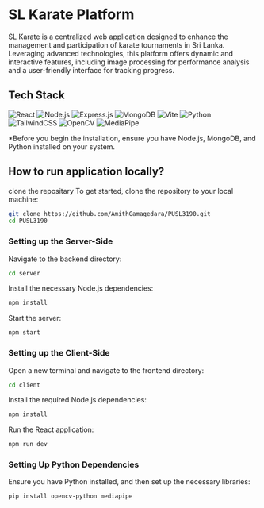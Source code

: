 # SL Karate Platform

SL Karate is a centralized web application designed to enhance the management and participation of karate tournaments in Sri Lanka. Leveraging advanced technologies, this platform offers dynamic and interactive features, including image processing for performance analysis and a user-friendly interface for tracking progress.

## Tech Stack
![React](https://img.shields.io/badge/React-20232A?style=for-the-badge&logo=react&logoColor=61DAFB)
![Node.js](https://img.shields.io/badge/Node.js-43853D?style=for-the-badge&logo=node-dot-js&logoColor=white)
![Express.js](https://img.shields.io/badge/Express.js-404D59?style=for-the-badge)
![MongoDB](https://img.shields.io/badge/MongoDB-4EA94B.svg?style=for-the-badge&logo=mongodb&logoColor=white)
![Vite](https://img.shields.io/badge/Vite-B73BFE?style=for-the-badge&logo=vite&logoColor=FFD62E)
![Python](https://img.shields.io/badge/Python-3776AB?style=for-the-badge&logo=python&logoColor=white)
![TailwindCSS](https://img.shields.io/badge/Tailwind_CSS-06B6D4?style=for-the-badge&logo=tailwind-css&logoColor=white)
![OpenCV](https://img.shields.io/badge/OpenCV-%23white.svg?style=for-the-badge&logo=opencv&logoColor=white)
![MediaPipe](https://img.shields.io/badge/MediaPipe-FFAABB?style=for-the-badge&logo=mediapipe&logoColor=white)


*Before you begin the installation, ensure you have Node.js, MongoDB, and Python installed on your system.

## How to run application locally?

clone the repositary
To get started, clone the repository to your local machine:

```bash
git clone https://github.com/AmithGamagedara/PUSL3190.git
cd PUSL3190
```
### Setting up the Server-Side
Navigate to the backend directory:
```bash
cd server
```

Install the necessary Node.js dependencies:
```bash
npm install
```

Start the server:
```bash
npm start
```

### Setting up the Client-Side
Open a new terminal and navigate to the frontend directory:
```bash
cd client
```

Install the required Node.js dependencies:
```bash
npm install
```

Run the React application:
```bash
npm run dev
```

### Setting Up Python Dependencies
Ensure you have Python installed, and then set up the necessary libraries:
```bash
pip install opencv-python mediapipe
```



